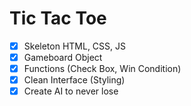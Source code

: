 # Tic Tac Toe

- [x] Skeleton HTML, CSS, JS
- [x] Gameboard Object
- [x] Functions (Check Box, Win Condition)
- [x] Clean Interface (Styling)
- [x] Create AI to never lose
